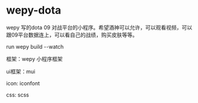 # wepy-dota
wepy 写的dota 09 对战平台的小程序。希望酒神可以允许，可以观看视频，可以跟09平台数据连上，可以看自己的战绩，购买皮肤等等。

run
  wepy build --watch


框架：wepy 小程序框架


ui框架：mui


icon: iconfont


css: scss
